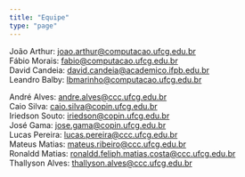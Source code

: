 ```yaml
---
title: "Equipe"
type: "page"
---
```


João Arthur: joao.arthur@computacao.ufcg.edu.br  
Fábio Morais: fabio@computacao.ufcg.edu.br  
David Candeia: david.candeia@academico.ifpb.edu.br  
Leandro Balby: lbmarinho@computacao.ufcg.edu.br  

André Alves: andre.alves@ccc.ufcg.edu.br  
Caio Silva: caio.silva@copin.ufcg.edu.br  
Iriedson Souto: iriedson@copin.ufcg.edu.br  
José Gama: jose.gama@copin.ufcg.edu.br  
Lucas Pereira: lucas.pereira@ccc.ufcg.edu.br  
Mateus Matias: mateus.ribeiro@ccc.ufcg.edu.br  
Ronaldd Matias: ronaldd.feliph.matias.costa@ccc.ufcg.edu.br  
Thallyson Alves: thallyson.alves@ccc.ufcg.edu.br
